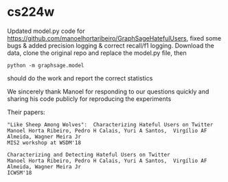# cs224w
Updated model.py code for https://github.com/manoelhortaribeiro/GraphSageHatefulUsers, fixed some bugs & added precision logging & correct recall/f1 logging. Download the data, clone the original repo and replace the model.py file, then
```
python -m graphsage.model
```
should do the work and report the correct statistics

We sincerely thank Manoel for responding to our questions quickly and sharing his code publicly for reproducing the experiments

Their papers:

    "Like Sheep Among Wolves":  Characterizing Hateful Users on Twitter
    Manoel Horta Ribeiro, Pedro H Calais, Yuri A Santos,  Virgílio AF Almeida, Wagner Meira Jr
    MIS2 workshop at WSDM'18
    
    Characterizing and Detecting Hateful Users on Twitter
    Manoel Horta Ribeiro, Pedro H Calais, Yuri A Santos,  Virgílio AF Almeida, Wagner Meira Jr
    ICWSM'18

